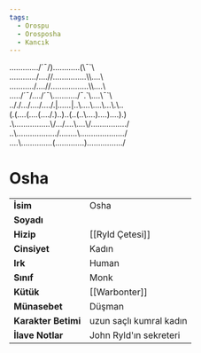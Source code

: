 ```yaml
---
tags:
  - Orospu
  - Orosposha
  - Kancık
---  
```

  
……..…../´¯/)………...(\\¯\`\\  
…………/….//………...…\\\\….\\  
………../….//………….….\\\\….\\  
…../´¯/…./´¯\\………../¯.\`\\….\\¯\`\\  
.././…/…./…./.|_……_|..\\….\\….\\…\\.\\..  
(.(….(….(…./.)..)..(..(..\\….)….)….).)  
.\\…………….\\/…/….\\....\\/……………./  
..\\…………….../……..\\……………..…/  
….\\…………..(………....)……………./  
  
# Osha   
|  |  |  
|---|---|  
| **İsim** | Osha |  
| **Soyadı** |  |  
| **Hizip** | [[Ryld Çetesi]] |  
| **Cinsiyet** | Kadın |  
| **Irk** | Human |  
| **Sınıf** | Monk |  
| **Kütük** | [[Warbonter]] |  
| **Münasebet** | Düşman |  
| **Karakter Betimi** | uzun saçlı kumral kadın |  
| **İlave Notlar** | John Ryld'ın sekreteri |